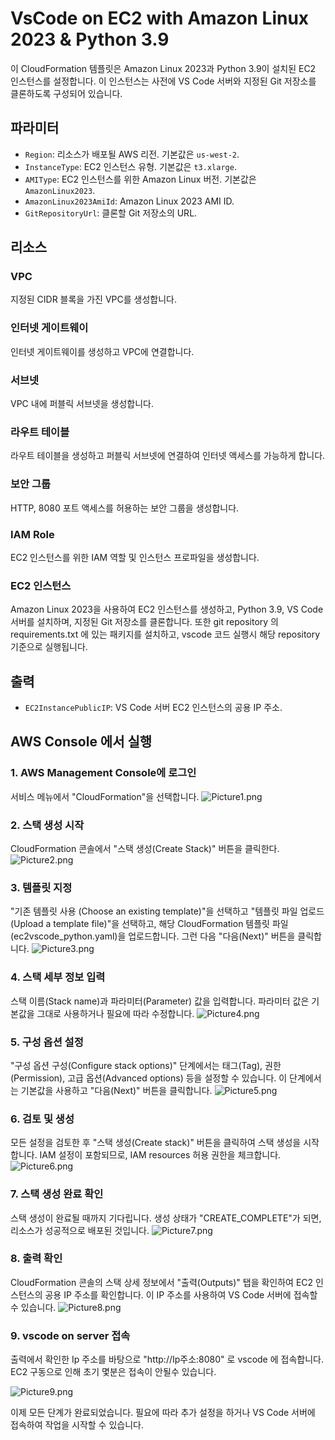 # VsCode on EC2 with Amazon Linux 2023 & Python 3.9

이 CloudFormation 템플릿은 Amazon Linux 2023과 Python 3.9이 설치된 EC2 인스턴스를 설정합니다.
이 인스턴스는 사전에 VS Code 서버와 지정된 Git 저장소를 클론하도록 구성되어 있습니다.

## 파라미터

- `Region`: 리소스가 배포될 AWS 리전. 기본값은 `us-west-2`.
- `InstanceType`: EC2 인스턴스 유형. 기본값은 `t3.xlarge`.
- `AMIType`: EC2 인스턴스를 위한 Amazon Linux 버전. 기본값은 `AmazonLinux2023`.
- `AmazonLinux2023AmiId`: Amazon Linux 2023 AMI ID.
- `GitRepositoryUrl`: 클론할 Git 저장소의 URL.

## 리소스

### VPC

지정된 CIDR 블록을 가진 VPC를 생성합니다.

### 인터넷 게이트웨이

인터넷 게이트웨이를 생성하고 VPC에 연결합니다.

### 서브넷

VPC 내에 퍼블릭 서브넷을 생성합니다.

### 라우트 테이블

라우트 테이블을 생성하고 퍼블릭 서브넷에 연결하여 인터넷 액세스를 가능하게 합니다.

### 보안 그룹

HTTP, 8080 포트 액세스를 허용하는 보안 그룹을 생성합니다.

### IAM Role

EC2 인스턴스를 위한 IAM 역할 및 인스턴스 프로파일을 생성합니다.

### EC2 인스턴스

Amazon Linux 2023을 사용하여 EC2 인스턴스를 생성하고, Python 3.9, VS Code 서버를 설치하며, 지정된 Git 저장소를 클론합니다.
또한 git repository 의 requirements.txt 에 있는 패키지를 설치하고, vscode 코드 실행시 해당 repository 기준으로 실행됩니다.

## 출력

- `EC2InstancePublicIP`: VS Code 서버 EC2 인스턴스의 공용 IP 주소.

## AWS Console 에서 실행

### 1. AWS Management Console에 로그인

서비스 메뉴에서 "CloudFormation"을 선택합니다.
![Picture1.png](static/Picture1.png)

### 2. 스택 생성 시작

CloudFormation 콘솔에서 "스택 생성(Create Stack)" 버튼을 클릭한다.
![Picture2.png](static/Picture2.png)

### 3. 템플릿 지정

"기존 템플릿 사용 (Choose an existing template)"을 선택하고 "템플릿 파일 업로드(Upload a template file)"을 선택하고, 해당 CloudFormation 템플릿 파일(ec2vscode_python.yaml)을 업로드합니다.
그런 다음 "다음(Next)" 버튼을 클릭합니다.
![Picture3.png](static/Picture3.png)

### 4. 스택 세부 정보 입력

스택 이름(Stack name)과 파라미터(Parameter) 값을 입력합니다. 파라미터 값은 기본값을 그대로 사용하거나 필요에 따라 수정합니다.
![Picture4.png](static/Picture4.png)

### 5. 구성 옵션 설정

"구성 옵션 구성(Configure stack options)" 단계에서는 태그(Tag), 권한(Permission), 고급 옵션(Advanced options) 등을 설정할 수 있습니다. 이 단계에서는 기본값을 사용하고 "다음(Next)" 버튼을 클릭합니다.
![Picture5.png](static/Picture5.png)

### 6. 검토 및 생성

모든 설정을 검토한 후 "스택 생성(Create stack)" 버튼을 클릭하여 스택 생성을 시작합니다. IAM 설정이 포함되므로, IAM resources 허용 권한을 체크합니다.
![Picture6.png](static/Picture6.png)

### 7. 스택 생성 완료 확인

스택 생성이 완료될 때까지 기다립니다. 생성 상태가 "CREATE_COMPLETE"가 되면, 리소스가 성공적으로 배포된 것입니다.
![Picture7.png](static/Picture7.png)

### 8. 출력 확인

CloudFormation 콘솔의 스택 상세 정보에서 "출력(Outputs)" 탭을 확인하여 EC2 인스턴스의 공용 IP 주소를 확인합니다. 이 IP 주소를 사용하여 VS Code 서버에 접속할 수 있습니다.
![Picture8.png](static/Picture8.png)

### 9. vscode on server 접속

출력에서 확인한 Ip 주소를 바탕으로 "http://Ip주소:8080" 로 vscode 에 접속합니다. EC2 구동으로 인해 초기 몇분은 접속이 안될수 있습니다.

![Picture9.png](static/Picture9.png)


이제 모든 단계가 완료되었습니다.
필요에 따라 추가 설정을 하거나 VS Code 서버에 접속하여 작업을 시작할 수 있습니다.
